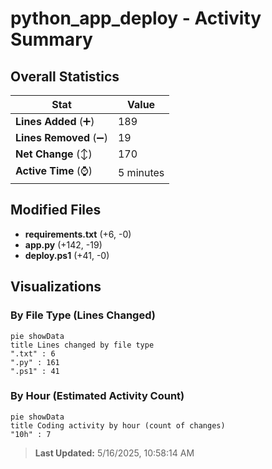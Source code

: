 # python_app_deploy - Activity Summary 

## Overall Statistics

| Stat                   | Value                                                             |
| ---------------------- | ----------------------------------------------------------------- |
| **Lines Added** (➕)   | 189                                          |
| **Lines Removed** (➖) | 19                                        |
| **Net Change** (↕)    | 170                |
| **Active Time** (⌚)   | 5 minutes |


## Modified Files
- **requirements.txt** (+6, -0)
- **app.py** (+142, -19)
- **deploy.ps1** (+41, -0)

## Visualizations

### By File Type (Lines Changed)

```mermaid
pie showData
title Lines changed by file type
".txt" : 6
".py" : 161
".ps1" : 41
```

### By Hour (Estimated Activity Count)

```mermaid
pie showData
title Coding activity by hour (count of changes)
"10h" : 7
```


> **Last Updated:** 5/16/2025, 10:58:14 AM